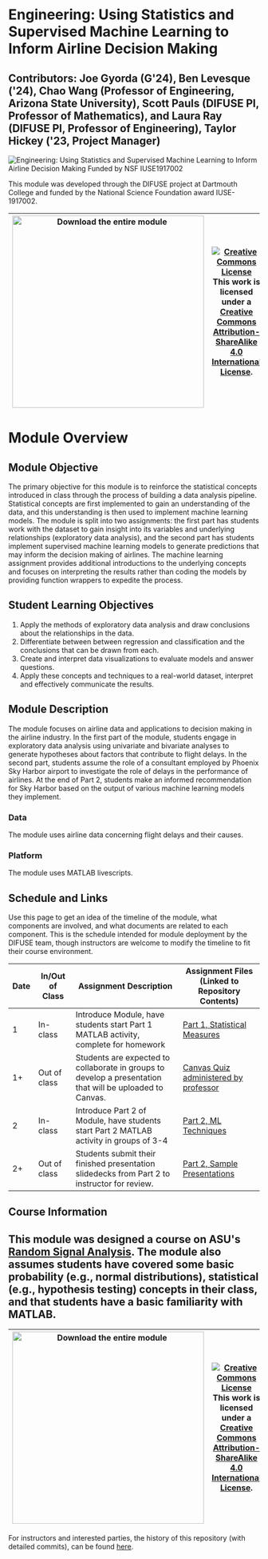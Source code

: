 # Engineering: Using Statistics and Supervised Machine Learning to Inform Airline Decision Making

## Contributors: Joe Gyorda (G'24), Ben Levesque ('24), Chao Wang (Professor of Engineering, Arizona State University), Scott Pauls (DIFUSE PI, Professor of Mathematics), and Laura Ray (DIFUSE PI, Professor of Engineering), Taylor Hickey ('23, Project Manager)

![Engineering: Using Statistics and Supervised Machine Learning to Inform Airline Decision Making Funded by NSF IUSE1917002](repository-assets/eee350splash_new.png)

This module was developed through the DIFUSE project at Dartmouth College and funded by the National Science Foundation award IUSE-1917002.


| <a href="https://github.com/difuse-dartmouth/engineering-airline-analysis/archive/refs/heads/main.zip"><img src="/repository-assets/download-all.png" alt="Download the entire module" align="center" style="width: 4in;"></a>| <a rel="license" href="http://creativecommons.org/licenses/by-sa/4.0/"><img alt="Creative Commons License" style="width=2in" src="https://i.creativecommons.org/l/by-sa/4.0/88x31.png" /><br></a>This work is licensed under a <a rel="license" href="http://creativecommons.org/licenses/by-sa/4.0/">Creative Commons Attribution-ShareAlike 4.0 International License</a>. |
|---------|----------|


# Module Overview
## Module Objective 
The primary objective for this module is to reinforce the statistical concepts introduced in class through the process of building a data analysis pipeline. Statistical concepts are first implemented to gain an understanding of the data, and this understanding is then used to implement machine learning models. The module is split into two assignments: the first part has students work with the dataset to gain insight into its variables and underlying relationships (exploratory data analysis), and the second part has students implement supervised machine learning models to generate predictions that may inform the decision making of airlines. The machine learning assignment provides additional introductions to the underlying concepts and focuses on interpreting the results rather than coding the models by providing function wrappers to expedite the process.

## Student Learning Objectives
1. Apply the methods of exploratory data analysis and draw conclusions about the relationships in the data.
2. Differentiate between between regression and classification and the conclusions that can be drawn from each.
3. Create and interpret data visualizations to evaluate models and answer questions.
4. Apply these concepts and techniques to a real-world dataset, interpret and effectively communicate the results.

## Module Description
The module focuses on airline data and applications to decision making in the airline industry. In the first part of the module, students engage in exploratory data analysis using univariate and bivariate analyses to generate hypotheses about factors that contribute to flight delays. In the second part, students assume the role of a consultant employed by Phoenix Sky Harbor airport to investigate the role of delays in the performance of airlines. At the end of Part 2, students make an informed recommendation for Sky Harbor based on the output of various machine learning models they implement. 

### Data
The module uses airline data concerning flight delays and their causes.

### Platform
The module uses MATLAB livescripts.

## Schedule and Links

Use this page to get an idea of the timeline of the module, what components are involved, and what documents are related to each component. This is the schedule intended for module deployment by the DIFUSE team, though instructors are welcome to modify the timeline to fit their course environment.

| Date | In/Out of Class | Assignment Description                                                                            | Assignment Files (Linked to Repository Contents) |
|---------------|-----------------|---------------------------------------------------------------------------------------------------|--------------------------------------------------|
|1             | In-class        | Introduce Module, have students start Part 1 MATLAB activity, complete for homework | [Part 1, Statistical Measures](https://github.com/difuse-dartmouth/engineering-airline-analysis/tree/main/completed_module/components/part%201)                                                 |
|1+            | Out of class    | Students are expected to collaborate in groups to develop a presentation that will be uploaded to Canvas. |   [Canvas Quiz administered by professor](https://github.com/difuse-dartmouth/engineering-airline-analysis/tree/main/completed_module/components/part%201/canvas_quiz)                                                |
|2             | In-class        | Introduce Part 2 of Module, have students start Part 2 MATLAB activity in groups of 3-4 | [Part 2, ML Techniques](https://github.com/difuse-dartmouth/engineering-airline-analysis/tree/main/completed_module/components/part%202)                                                 |
|2+            | Out of class    | Students submit their finished presentation slidedecks from Part 2 to instructor for review. | [Part 2, Sample Presentations](https://github.com/difuse-dartmouth/engineering-airline-analysis/tree/main/completed_module/sample_work) |

## Course Information
This module was designed a course on ASU's <a href="https://ecee.engineering.asu.edu/wp-content/uploads/sites/29/2020/11/EEE_350.pdf">Random Signal Analysis</a>. The module also assumes students have covered some basic probability (e.g., normal distributions), statistical (e.g., hypothesis testing) concepts in their class, and that students have a basic familiarity with MATLAB.
---

| <a href="https://github.com/difuse-dartmouth/engineering-airline-analysis/archive/refs/heads/main.zip"><img src="/repository-assets/download-all.png" alt="Download the entire module" align="center" style="width: 4in;"></a>| <a rel="license" href="http://creativecommons.org/licenses/by-sa/4.0/"><img alt="Creative Commons License" style="width=2in" src="https://i.creativecommons.org/l/by-sa/4.0/88x31.png" /><br></a>This work is licensed under a <a rel="license" href="http://creativecommons.org/licenses/by-sa/4.0/">Creative Commons Attribution-ShareAlike 4.0 International License</a>. |
|---------|----------|

For instructors and interested parties, the history of this repository (with detailed commits), can be found [here](https://github.com/difuse-dartmouth/engineering-airline-analysis/commits/main/).


